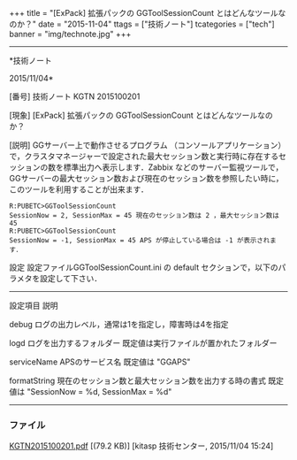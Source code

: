 ﻿+++
title = "[ExPack] 拡張パックの GGToolSessionCount とはどんなツールなのか？"
date = "2015-11-04"
ttags = ["技術ノート"]
tcategories = ["tech"]
banner = "img/technote.jpg"
+++

-----------------------------------------------------------------------------------------------------------------------------

*技術ノート

2015/11/04*


[番号]
技術ノート KGTN 2015100201

[現象]
[ExPack] 拡張パックの GGToolSessionCount とはどんなツールなのか？

[説明]
GGサーバー上で動作させるプログラム （コンソールアプリケーション）
で，クラスタマネージャーで設定された最大セッション数と実行時に存在するセッションの数を標準出力へ表示します．Zabbix
などのサーバー監視ツールで，GGサーバーの最大セッション数および現在のセッション数を参照したい時に，このツールを利用することが出来ます．

    R:PUBETC>GGToolSessionCount
    SessionNow = 2, SessionMax = 45 現在のセッション数は 2 ，最大セッション数は 45
    R:PUBETC>GGToolSessionCount
    SessionNow = -1, SessionMax = 45 APS が停止している場合は -1 が表示されます．

設定
設定ファイルGGToolSessionCount.ini の default
セクションで，以下のパラメタを設定して下さい．

  ----------------------------------- ---------------------------------------------------------
  設定項目                            説明

  debug                               ログの出力レベル，通常は1を指定し，障害時は4を指定

  logd                                ログを出力するフォルダー
                                      既定値は実行ファイルが置かれたフォルダー

  serviceName                         APSのサービス名
                                      既定値は "GGAPS"

  formatString                        現在のセッション数と最大セッション数を出力する時の書式
                                      既定値は "SessionNow = %d, SessionMax = %d"
  ----------------------------------- ---------------------------------------------------------


### ファイル

 
 


[KGTN2015100201.pdf](http://techreport.kitasp.net/attachments/download/2281/KGTN2015100201.pdf)
 [(79.2 KB)] [kitasp 技術センター, 2015/11/04
15:24]


 


 

